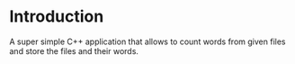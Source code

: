 # Introduction

A super simple C++ application that allows to count words from given
files and store the files and their words.